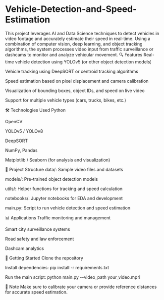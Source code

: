 # Vehicle-Detection-and-Speed-Estimation
This project leverages AI and Data Science techniques to detect vehicles in video footage and accurately estimate their speed in real-time. Using a combination of computer vision, deep learning, and object tracking algorithms, the system processes video input from traffic surveillance or dashcams to monitor and analyze vehicular movement.
🔍 Features
Real-time vehicle detection using YOLOv5 (or other object detection models)

Vehicle tracking using DeepSORT or centroid tracking algorithms

Speed estimation based on pixel displacement and camera calibration

Visualization of bounding boxes, object IDs, and speed on live video

Support for multiple vehicle types (cars, trucks, bikes, etc.)

🛠️ Technologies Used
Python

OpenCV

YOLOv5 / YOLOv8

DeepSORT

NumPy, Pandas

Matplotlib / Seaborn (for analysis and visualization)

📁 Project Structure
data/: Sample video files and datasets

models/: Pre-trained object detection models

utils/: Helper functions for tracking and speed calculation

notebooks/: Jupyter notebooks for EDA and development

main.py: Script to run vehicle detection and speed estimation

📊 Applications
Traffic monitoring and management

Smart city surveillance systems

Road safety and law enforcement

Dashcam analytics

🚀 Getting Started
Clone the repository

Install dependencies: pip install -r requirements.txt

Run the main script: python main.py --video_path your_video.mp4

📌 Note
Make sure to calibrate your camera or provide reference distances for accurate speed estimation.
